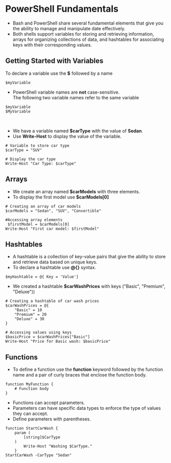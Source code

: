 # PowerShell Fundamentals
- Bash and PowerShell share several fundamental elements that give you the ability
to manage and manipulate date effectively.
- Both shells support variables for storing and retrieving information, arrays
for organizing collections of data, and hashtables for associating keys
with their corresponding values.

## Getting Started with Variables
To declare a variable use the **$** followed by a name
```
$myVariable
```

- PowerShell variable names are **not** case-sensitive.  
The following two variable names refer to the same variable
```
$myVariable
$MyVariable
```
<br>

- We have a variable named **$carType** with the value of **Sedan**.
- Use **Write-Host** to display the value of the variable.
```
# Variable to store car type
$carType = "SUV"

# Display the car type
Write-Host "Car Type: $carType"
```

## Arrays
- We create an array named **$carModels** with three elements.
- To display the first model use **$carModels[0]**
```
# Creating an array of car models
$carModels = "Sedan", "SUV", "Convertible"

#Accessing array elements
 $firstModel = $carModels[0]
Write-Host "First car model: $firstModel"
```

## Hashtables
- A hashtable is a collection of key-value pairs that give the ability to store
and retrieve data based on unique keys.
- To declare a hashtable use **@{}** syntax.
```
$myHashtable = @{ Key = 'Value'}
```

- We created a hashtable **$carWashPrices** with keys ("Basic", "Premium", "Deluxe"))
```
# Creating a hashtable of car wash prices
$carWashPrices = @{
    "Basic" = 10
    "Premium" = 20
    "Deluxe" = 30
}

# Accessing values using keys
$basicPrice = $carWashPrices["Basic"]
Write-Host "Price for Basic wash: $basicPrice"
```

## Functions
- To define a function use the **function** keyword followed by the function name
and a pair of curly braces that enclose the function body.

```
function MyFunction {
    # Function body
}
```
- Functions can accept parameters.
- Parameters can have specific data types to enforce the type of values they can accept.
- Define parameters with parentheses.

```
function StartCarWash {
    param (
        [string]$CarType
    )
        Write-Host "Washing $CarType."
    }
StartCarWash -CarType "Sedan"
```